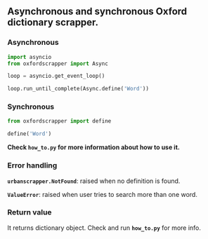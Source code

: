 ## Asynchronous and synchronous Oxford dictionary scrapper.
### Asynchronous
```python
import asyncio
from oxfordscrapper import Async

loop = asyncio.get_event_loop()

loop.run_until_complete(Async.define('Word'))
```
### Synchronous
```python
from oxfordscrapper import define

define('Word')
```
**Check `how_to.py` for more information about how to use it.**
### Error handling
**`urbanscrapper.NotFound`**: raised when no definition is found.

**`ValueError`**: raised when user tries to search more than one word.

### Return value
It returns dictionary object. Check and run **`how_to.py`** for more info.
